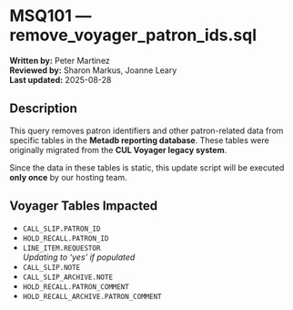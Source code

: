 # MSQ101 — remove_voyager_patron_ids.sql

**Written by:** Peter Martinez  
**Reviewed by:** Sharon Markus, Joanne Leary  
**Last updated:** 2025-08-28

## Description

This query removes patron identifiers and other patron-related data from specific tables in the **Metadb reporting database**. These tables were originally migrated from the **CUL Voyager legacy system**.

Since the data in these tables is static, this update script will be executed **only once** by our hosting team.

## Voyager Tables Impacted

- `CALL_SLIP.PATRON_ID`
- `HOLD_RECALL.PATRON_ID`
- `LINE_ITEM.REQUESTOR`  
  _Updating to ‘yes’ if populated_
- `CALL_SLIP.NOTE`
- `CALL_SLIP_ARCHIVE.NOTE`
- `HOLD_RECALL.PATRON_COMMENT`
- `HOLD_RECALL_ARCHIVE.PATRON_COMMENT`
